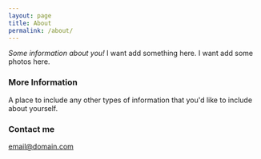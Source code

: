```yaml
---
layout: page
title: About
permalink: /about/
---
```




*Some information about you!*
I want add something here.
I want add some photos here.

### More Information

A place to include any other types of information that you'd like to include about yourself.

### Contact me

[email@domain.com](y.kan@shippio.io)
